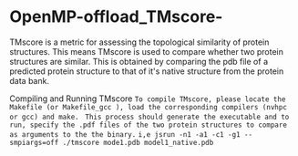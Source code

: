 # OpenMP-offload_TMscore-
TMscore is a metric  for assessing the topological similarity of protein structures. This means TMscore is used to compare whether two protein structures are similar. 
This is obtained by comparing the pdb file of a predicted protein structure to that of it's native structure from the protein data bank. 

Compiling and Running TMscore
`To compile TMscore, please locate the Makefile (or Makefile_gcc ), load the corresponding compilers (nvhpc or gcc) and make. `
`This process should generate the executable and to run, specify the .pdf files of the two protein structures to compare as arguments to the the binary.`
`i,e jsrun -n1 -a1 -c1 -g1 --smpiargs=off ./tmscore mode1.pdb model1_native.pdb`
